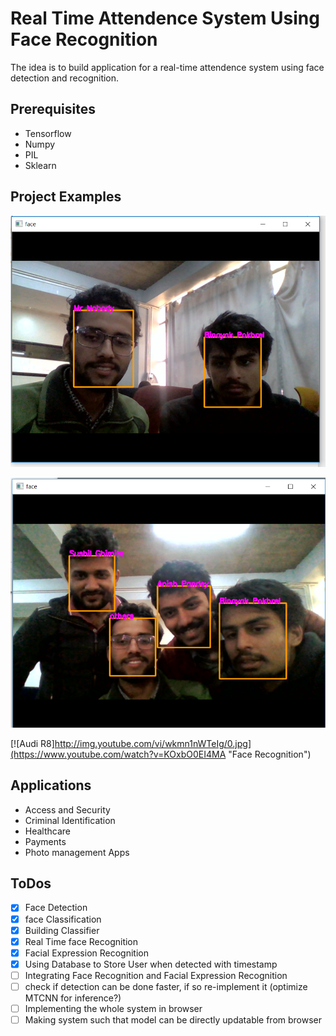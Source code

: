 # Real Time Attendence System Using Face Recognition

The idea is to build application for a real-time attendence system using face detection and recognition.

## Prerequisites

* Tensorflow
* Numpy
* PIL
* Sklearn

## Project Examples

![](./examples/image_1.png)

![](./examples/image_2.png)

[![Audi R8]http://img.youtube.com/vi/wkmn1nWTeIg/0.jpg](https://www.youtube.com/watch?v=KOxbO0EI4MA "Face Recognition")

## Applications
* Access and Security
* Criminal Identification
* Healthcare
* Payments
* Photo management Apps


## ToDos
- [x] Face Detection
- [x] face Classification
- [x] Building Classifier
- [X] Real Time face Recognition
- [x] Facial Expression Recognition
- [X] Using Database to Store User when detected with timestamp
- [ ] Integrating Face Recognition and Facial Expression Recognition
- [ ] check if detection can be done faster, if so re-implement it (optimize MTCNN for inference?)
- [ ] Implementing the whole system in browser
- [ ] Making system such that model can be directly updatable from browser